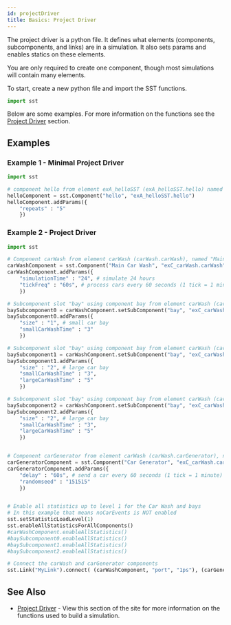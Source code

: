 ```yaml
---
id: projectDriver
title: Basics: Project Driver
---
```


The project driver is a python file. It defines what elements (components, subcomponents, and links) are in a simulation. It also sets params and enables statics on these elements.

You are only required to create one component, though most simulations will contain many elements.

To start, create a new python file and import the SST functions.
```python
import sst
```

Below are some examples. For more information on the functions see the [Project Driver](projectDriver/sst/component.md) section.


## Examples

### Example 1 - Minimal Project Driver

```python
import sst

# component hello from element exA_helloSST (exA_helloSST.hello) named "Hello World"
helloComponent = sst.Component("hello", "exA_helloSST.hello")
helloComponent.addParams({
	"repeats" : "5"
	})
```

### Example 2 - Project Driver

```python
import sst

# Component carWash from element carWash (carWash.carWash), named "Main Car Wash"
carWashComponent = sst.Component("Main Car Wash", "exC_carWash.carWash")
carWashComponent.addParams({
	"simulationTime" : "24", # simulate 24 hours
	"tickFreq" : "60s", # process cars every 60 seconds (1 tick = 1 minute)
	})

# Subcomponent slot "bay" using component bay from element carWash (carWash.bay), number 0
baySubcomponent0 = carWashComponent.setSubComponent("bay", "exC_carWash.bay", 0)
baySubcomponent0.addParams({
	"size" : "1", # small car bay
	"smallCarWashTime" : "3"
	})

# Subcomponent slot "bay" using component bay from element carWash (carWash.bay), number 1
baySubcomponent1 = carWashComponent.setSubComponent("bay", "exC_carWash.bay", 1)
baySubcomponent1.addParams({
	"size" : "2", # large car bay
	"smallCarWashTime" : "3",
	"largeCarWashTime" : "5"
	})

# Subcomponent slot "bay" using component bay from element carWash (carWash.bay), number 2
baySubcomponent2 = carWashComponent.setSubComponent("bay", "exC_carWash.bay", 2)
baySubcomponent2.addParams({
	"size" : "2", # large car bay
	"smallCarWashTime" : "3",
	"largeCarWashTime" : "5"
	})


# Component carGenerator from element carWash (carWash.carGenerator), named "Car Generator"
carGeneratorComponent = sst.Component("Car Generator", "exC_carWash.carGenerator")
carGeneratorComponent.addParams({
	"delay" : "60s", # send a car every 60 seconds (1 tick = 1 minute)
	"randomseed" : "151515"
	})


# Enable all statistics up to level 1 for the Car Wash and bays
# In this example that means noCarEvents is NOT enabled
sst.setStatisticLoadLevel(1)
sst.enableAllStatisticsForAllComponents()
#carWashComponent.enableAllStatistics()
#baySubcomponent0.enableAllStatistics()
#baySubcomponent1.enableAllStatistics()
#baySubcomponent2.enableAllStatistics()

# Connect the carWash and carGenerator components
sst.Link("MyLink").connect( (carWashComponent, "port", "1ps"), (carGeneratorComponent, "port", "1ps") )
```

## See Also

- [Project Driver](projectDriver/sst/component.md) - View this section of the site for more information on the functions used to build a simulation.
<!-- - [http://sst-simulator.org/SSTPages/SSTUserPythonFileFormat/](http://sst-simulator.org/SSTPages/SSTUserPythonFileFormat/) - View more info on the sst-simulator.org site. -->